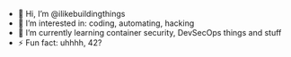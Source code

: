 - 👋 Hi, I’m @ilikebuildingthings
- 👀 I’m interested in: coding, automating, hacking
- 🌱 I’m currently learning container security, DevSecOps things and stuff
- ⚡ Fun fact: uhhhh, 42?

